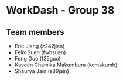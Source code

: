 # WorkDash - Group 38
## Team members
* Eric Jiang (z242jian)
* Felix Suen (fwhsuen)
* Feng Guo (f35guo)
* Kaveen Chamika Makumbura (kcmakumb)
* Shaurya Jain (s89jain)